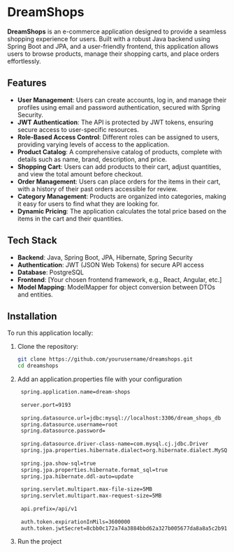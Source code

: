 # DreamShops

**DreamShops** is an e-commerce application designed to provide a seamless shopping experience for users. Built with a robust Java backend using Spring Boot and JPA, and a user-friendly frontend, this application allows users to browse products, manage their shopping carts, and place orders effortlessly.

## Features

- **User Management**: Users can create accounts, log in, and manage their profiles using email and password authentication, secured with Spring Security.
- **JWT Authentication**: The API is protected by JWT tokens, ensuring secure access to user-specific resources.
- **Role-Based Access Control**: Different roles can be assigned to users, providing varying levels of access to the application.
- **Product Catalog**: A comprehensive catalog of products, complete with details such as name, brand, description, and price.
- **Shopping Cart**: Users can add products to their cart, adjust quantities, and view the total amount before checkout.
- **Order Management**: Users can place orders for the items in their cart, with a history of their past orders accessible for review.
- **Category Management**: Products are organized into categories, making it easy for users to find what they are looking for.
- **Dynamic Pricing**: The application calculates the total price based on the items in the cart and their quantities.

## Tech Stack

- **Backend**: Java, Spring Boot, JPA, Hibernate, Spring Security
- **Authentication**: JWT (JSON Web Tokens) for secure API access
- **Database**: PostgreSQL
- **Frontend**: [Your chosen frontend framework, e.g., React, Angular, etc.]
- **Model Mapping**: ModelMapper for object conversion between DTOs and entities.

## Installation

To run this application locally:

1. Clone the repository:
   ```bash
   git clone https://github.com/yourusername/dreamshops.git
   cd dreamshops
2. Add an application.properties file with your configuration
   ```bash
    spring.application.name=dream-shops
    
    server.port=9193
    
    spring.datasource.url=jdbc:mysql://localhost:3306/dream_shops_db
    spring.datasource.username=root
    spring.datasource.password=
    
    spring.datasource.driver-class-name=com.mysql.cj.jdbc.Driver
    spring.jpa.properties.hibernate.dialect=org.hibernate.dialect.MySQLDialect
    
    spring.jpa.show-sql=true
    spring.jpa.properties.hibernate.format_sql=true
    spring.jpa.hibernate.ddl-auto=update
    
    spring.servlet.multipart.max-file-size=5MB
    spring.servlet.multipart.max-request-size=5MB
    
    api.prefix=/api/v1
    
    auth.token.expirationInMils=3600000
    auth.token.jwtSecret=8cbb0c172a74a3884bbd62a327b005677da8a8a5c2b91aaad70e9e3dbe5dcbe2

3. Run the project
